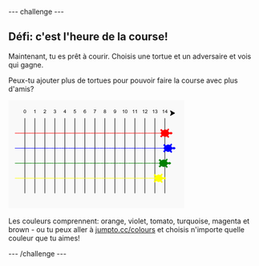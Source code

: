 \--- challenge \---

## Défi: c'est l'heure de la course!

Maintenant, tu es prêt à courir. Choisis une tortue et un adversaire et vois qui gagne.

Peux-tu ajouter plus de tortues pour pouvoir faire la course avec plus d'amis?

![capture d'écran](images/race-more.png)

Les couleurs comprennent: orange, violet, tomato, turquoise, magenta et brown - ou tu peux aller à [jumpto.cc/colours](http://jumpto.cc/colours) et choisis n'importe quelle couleur que tu aimes!

\--- /challenge \---